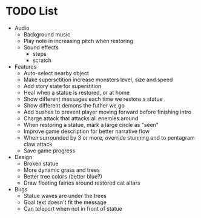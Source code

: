 # TODO List

- Audio
  - Background music
  - Play note in increasing pitch when restoring
  - Sound effects
    - steps
    - scratch
- Features
  - Auto-select nearby object
  - Make supersctition increase monsters level, size and speed
  - Add story state for superstition
  - Heal when a statue is restored, or at home
  - Show different messages each time we restore a statue
  - Show different demons the futher we go
  - Add bushes to prevent player moving forward before finishing intro
  - Charge attack that attacks all enemies around
  - When restoring a statue, mark a large circle as "seen"
  - Improve game description for better narrative flow
  - When surrounded by 3 or more, override stunning and to pentagram claw attack
  - Save game progress
- Design
  - Broken statue
  - More dynamic grass and trees
  - Better tree colors (better blue?)
  - Draw floating fairies around restored cat altars
- Bugs
  - Statue waves are under the trees
  - Goal text doesn't fit the message
  - Can teleport when not in front of statue
